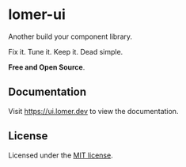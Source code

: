 # lomer-ui

Another build your component library.

Fix it. Tune it. Keep it. Dead simple.

**Free and Open Source**.

## Documentation

Visit https://ui.lomer.dev to view the documentation.

## License

Licensed under the [MIT license](https://github.com/clios/lomer-ui/blob/main/LICENSE.md).
